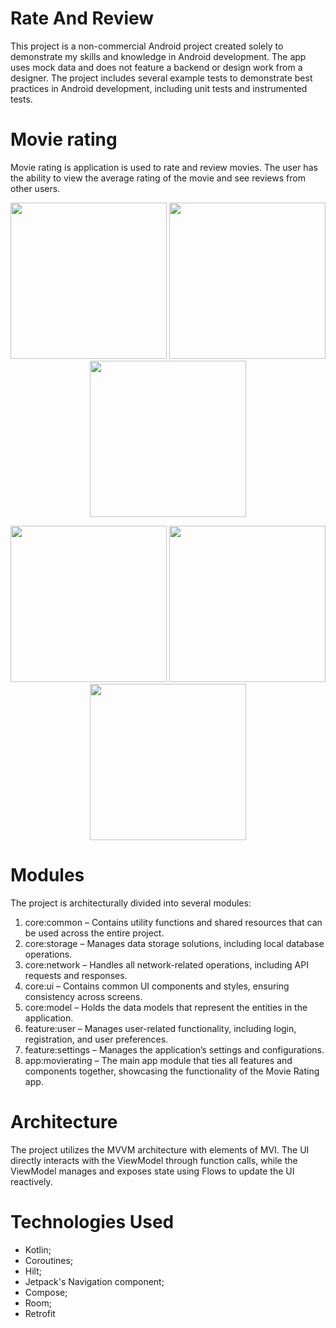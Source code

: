 # Rate And Review
This project is a non-commercial Android project created solely to demonstrate my skills and knowledge in Android development. The app uses mock data and does not feature a backend or design work from a designer. 
The project includes several example tests to demonstrate best practices in Android development, including unit tests and instrumented tests.

# Movie rating
Movie rating is application is used to rate and review movies. The user has the ability to view the average rating of the movie and see reviews from other users.

<p align = "center">
  <img src="https://github.com/user-attachments/assets/98997855-fcd2-4135-9b16-2312e789e056" width="250">
  <img src="https://github.com/user-attachments/assets/6244fe95-a506-4df6-a99b-a6efa58f145a" width="250">
  <img src="https://github.com/user-attachments/assets/c03fe9b6-5a8a-4a0e-a07d-49f4e149a57c" width="250">
</p>
<p align = "center">
  <img src="https://github.com/user-attachments/assets/46f225dc-23a0-42e7-80fc-3007c42996e9" width="250">
  <img src="https://github.com/user-attachments/assets/79246777-470a-41b8-af53-3e0c09fdd7eb" width="250">
  <img src="https://github.com/user-attachments/assets/81b95a35-5243-4f24-82a9-355a6902dfbc" width="250">
</p>

# Modules
The project is architecturally divided into several modules:
1) core:common – Contains utility functions and shared resources that can be used across the entire project.
2) core:storage – Manages data storage solutions, including local database operations.
3) core:network – Handles all network-related operations, including API requests and responses.
4) core:ui – Contains common UI components and styles, ensuring consistency across screens.
5) core:model – Holds the data models that represent the entities in the application.
6) feature:user – Manages user-related functionality, including login, registration, and user preferences.
7) feature:settings – Manages the application’s settings and configurations.
8) app:movierating – The main app module that ties all features and components together, showcasing the functionality of the Movie Rating app.

# Architecture
The project utilizes the MVVM architecture with elements of MVI. The UI directly interacts with the ViewModel through function calls, while the ViewModel manages and exposes state using Flows to update the UI reactively.

# Technologies Used
- Kotlin;
- Coroutines;
- Hilt;
- Jetpack's Navigation component;
- Compose;
- Room;
- Retrofit
